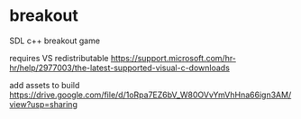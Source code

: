 # breakout
SDL c++ breakout game 

requires VS redistributable
https://support.microsoft.com/hr-hr/help/2977003/the-latest-supported-visual-c-downloads

add assets to build
https://drive.google.com/file/d/1oRpa7EZ6bV_W80OVvYmVhHna66ign3AM/view?usp=sharing
